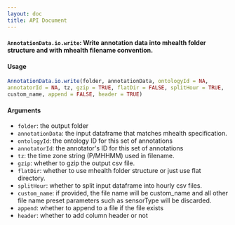 ```yaml
---
layout: doc
title: API Document
---
```


#### `AnnotationData.io.write`: Write annotation data into mhealth folder structure and with mhealth filename convention. ####

#### Usage ####

```r
AnnotationData.io.write(folder, annotationData, ontologyId = NA,
annotatorId = NA, tz, gzip = TRUE, flatDir = FALSE, splitHour = TRUE,
custom_name, append = FALSE, header = TRUE)
```

#### Arguments ####

* `folder`: the output folder
* `annotationData`: the input dataframe that matches mhealth specification.
* `ontologyId`: the ontology ID for this set of annotations
* `annotatorId`: the annotator's ID for this set of annotations
* `tz`: the time zone string (P/MHHMM) used in filename.
* `gzip`: whether to gzip the output csv file.
* `flatDir`: whether to use mhealth folder structure or just use flat directory.
* `splitHour`: whether to split input dataframe into hourly csv files.
* `custom_name`: if provided, the file name will be custom_name and all other file name preset parameters such as sensorType will be discarded.
* `append`: whether to append to a file if the file exists
* `header`: whether to add column header or not


